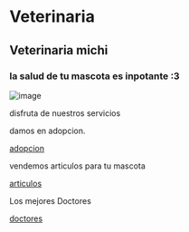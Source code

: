 
# Veterinaria

## Veterinaria michi

### la salud de tu mascota es inpotante :3 

![image](https://user-images.githubusercontent.com/100097825/162327496-b24ba047-a787-4fa8-8a60-d1b279b7ad2c.png)

disfruta de nuestros servicios

damos en adopcion.

[adopcion](Adopción.md)

vendemos articulos para tu mascota

[articulos](Artículos.md)

Los mejores Doctores

[doctores](doctores.md)





